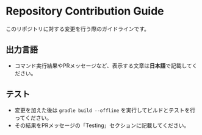 # Repository Contribution Guide

このリポジトリに対する変更を行う際のガイドラインです。

## 出力言語

- コマンド実行結果やPRメッセージなど、表示する文章は**日本語**で記載してください。

## テスト

- 変更を加えた後は `gradle build --offline` を実行してビルドとテストを行ってください。
- その結果をPRメッセージの「Testing」セクションに記載してください。

